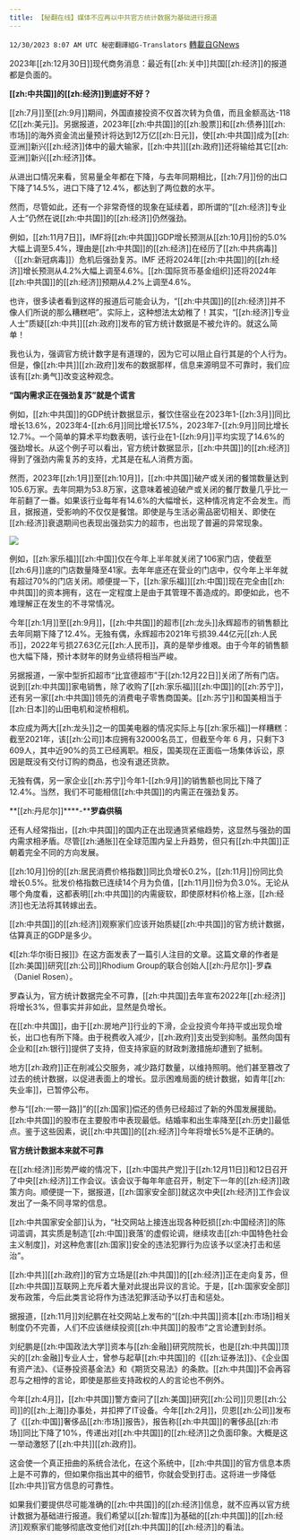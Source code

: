 ```yaml
---
title: 【秘翻在线】媒体不应再以中共官方统计数据为基础进行报道
---
```

`12/30/2023 8:07 AM UTC 秘密翻譯組G-Translators` [轉載自GNews](https://gnews.org/articles/2166793)

2023年[[zh:12月30日]]现代商务消息：最近有[[zh:关中]]共国[[zh:经济]]的报道都是负面的。

**[[zh:中共国]]的[[zh:经济]]到底好不好？**

[[zh:7月]]至[[zh:9月]]期间，外国直接投资不仅首次转为负值，而且金额高达\-118亿[[zh:美元]]。另据报道，2023年[[zh:中共国]]的[[zh:股票]]和[[zh:债券]][[zh:市场]]的海外资金流出量预计将达到12万亿[[zh:日元]]，使[[zh:中共国]]成为[[zh:亚洲]]新兴[[zh:经济]]体中的最大输家，[[zh:中共]][[zh:政府]]还将输给其它[[zh:亚洲]]新兴[[zh:经济]]体。

从进出口情况来看，贸易量全年都在下降，与去年同期相比，[[zh:7月]]份的出口下降了14.5%，进口下降了12.4%，都达到了两位数的水平。

然而，尽管如此，还有一个非常奇怪的现象在延续着，即所谓的“[[zh:经济]]专业人士”仍然在说[[zh:中共国]]的[[zh:经济]]仍然强劲。

例如，[[zh:11月7日]]，IMF将[[zh:中共国]]GDP增长预测从[[zh:10月]]份的5.0%大幅上调至5.4%，理由是[[zh:中共国]]的[[zh:经济]]在经历了[[zh:中共病毒]]（[[zh:新冠病毒]]）危机后强劲复苏。IMF 还将2024年[[zh:中共国]]的[[zh:经济]]增长预测从4.2%大幅上调至4.6%。[[zh:国际货币基金组织]]还将2024年[[zh:中共国]]的[[zh:经济]]预期从4.2%上调至4.6%。

也许，很多读者看到这样的报道后可能会认为，“[[zh:中共国]]的[[zh:经济]]并不像人们所说的那么糟糕吧”。实际上，这种想法太幼稚了！其实，“[[zh:经济]]专业人士”质疑[[zh:中共]][[zh:政府]]发布的官方统计数据是不被允许的。就这么简单！

我也认为，强调官方统计数字是有道理的，因为它可以阻止自行其是的个人行为。但是，像[[zh:中共]][[zh:政府]]发布的数据那样，信息来源明显不可靠时，我们应该有[[zh:勇气]]改变这种观念。

**“国内需求正在强劲复苏”就是个谎言**

例如，[[zh:中共国]]的GDP统计数据显示，餐饮住宿业在2023年1-[[zh:3月]]同比增长13.6%，2023年4-[[zh:6月]]同比增长17.5%，2023年7-[[zh:9月]]同比增长12.7%。一个简单的算术平均数表明，该行业在1-[[zh:9月]]平均实现了14.6%的强劲增长。从这个例子可以看出，官方统计数据显示，[[zh:中共国]]的[[zh:经济]]得到了强劲内需复苏的支持，尤其是在私人消费方面。

然而，2023年[[zh:1月]]至[[zh:10月]]，[[zh:中共国]]破产或关闭的餐馆数量达到105.6万家。去年同期为53.8万家，这意味着被迫破产或关闭的餐厅数量几乎比一年前翻了一番。如果该行业每年有14.6%的大幅增长，这种情况肯定不会发生。而且，据报道，受影响的不仅仅是餐馆。即使是与生活必需品密切相关、即使在[[zh:经济]]衰退期间也表现出强劲实力的超市，也出现了普遍的异常现象。

![](https://i.imgur.com/2TTPTbE.png)

例如，[[zh:家乐福]][[zh:中国]]仅在今年上半年就关闭了106家门店，使截至[[zh:6月]]底的门店数量降至41家。去年年底还在营业的门店中，仅今年上半年就有超过70%的门店关闭。顺便提一下，[[zh:家乐福]][[zh:中国]]现在完全由[[zh:中共国]]的资本拥有，这在一定程度上是由于其管理不善造成的。即便如此，也不难理解正在发生的不寻常情况。

今年[[zh:1月]]至[[zh:9月]]，[[zh:中共国]]的超市[[zh:龙头]]永辉超市的销售额比去年同期下降了12.4%。无独有偶，永辉超市2021年亏损39.44亿元[[zh:人民币]]，2022年亏损27.63亿元[[zh:人民币]]，真的是举步维艰。由于今年的销售额也大幅下降，预计本财年的财务业绩将相当严峻。

另据报道，一家中型折扣超市“比宜德超市”于[[zh:12月22日]]关闭了所有门店。说到[[zh:中共国]]家电销售，除了收购了[[zh:家乐福]][[zh:中国]]的[[zh:苏宁]]，还有另一家[[zh:中共国]]领先的消费电子零售商国美。[[zh:苏宁]]和国美相当于[[zh:日本]]的山田电机和淀桥相机。

本应成为两大[[zh:龙头]]之一的国美电器的情况实际上与[[zh:家乐福]]一样糟糕：截至2021年，该[[zh:公司]]本应拥有32000名员工，但截至今年 6 月，只剩下3 609人，其中近90%的员工已经离职。相反，国美现在正面临一场集体诉讼，原因是既没有交付订购的商品，也没有退还货款。

无独有偶，另一家企业[[zh:苏宁]]今年1-[[zh:9月]]的销售额也同比下降了12.4%。当然，我们不可能相信[[zh:中共国]]的内需正在强劲复苏。

**[[zh:丹尼尔]]****\-****罗森供稿**

还有人经常指出，[[zh:中共国]]的国内正在出现通货紧缩趋势，这显然与强劲的国内需求相矛盾。尽管[[zh:通胀]]在全球范围内呈上升趋势，但只有[[zh:中共国]]正朝着完全不同的方向发展。

[[zh:10月]]份的[[zh:居民消费价格指数]]同比负增长0.2%，[[zh:11月]]份同比负增长0.5%。批发价格指数已连续14个月为负值，[[zh:11月]]份为负3.0%。无论从哪个角度看，这都表明[[zh:中共国]]的内需疲软，即使原材料价格上涨，[[zh:经济]]也无法将其转嫁出去。

[[zh:中共国]]的[[zh:经济]]观察家们应该开始质疑[[zh:中共国]]的官方统计数据，估算真正的GDP是多少。

《[[zh:华尔街日报]]》在这方面发表了一篇引人注目的文章。这篇文章的作者是[[zh:美国]]研究[[zh:公司]]Rhodium Group的联合创始人[[zh:丹尼尔]]\-罗森（Daniel Rosen）。

罗森认为，官方统计数据完全不可靠，[[zh:中共国]]去年宣布2022年[[zh:经济]]将增长3%，但事实并非如此，显然是负增长。

在[[zh:中共国]]，由于[[zh:房地产]]行业的下滑，企业投资今年持平或出现负增长，出口也有所下降。由于税费收入减少，[[zh:政府]]支出受到抑制。虽然向国有企业和[[zh:银行]]提供了支持，但支持家庭的财政刺激措施却遭到了抵制。

地方[[zh:政府]]正在削减公交服务，减少路灯数量，以维持照明。他们甚至篡改了过去的统计数据，以促进表面上的增长。显示困难局面的统计数据，如青年[[zh:失业率]]，已暂停公布。

参与“[[zh:一带一路]]”的[[zh:国家]]偿还的债务已经超过了新的外国发展援助。[[zh:中共国]]的股市在主要股市中表现最低。结婚率和出生率降至[[zh:历史]]最低点。鉴于这些因素，说[[zh:中共国]]的[[zh:经济]]今年将增长5%是不正确的。

**官方统计数据本来就不可靠**

在[[zh:经济]]形势严峻的情况下，[[zh:中国共产党]]于[[zh:12月11日]]和12日召开了中央[[zh:经济]]工作会议。该会议于每年年底召开，制定下一年的[[zh:经济]]政策方向。顺便提一下，据报道，[[zh:国家安全部]]就这次中央[[zh:经济]]工作会议发出了一条不同寻常的信息。

[[zh:中共国家安全部]]认为，“社交网站上接连出现各种贬损[[zh:中国经济]]的陈词滥调，其实质是制造‘[[zh:中国]]衰落’的虚假论调，继续攻击[[zh:中国特色社会主义制度]]，对这种危害[[zh:国家]]安全的违法犯罪行为应该予以坚决打击和惩治”。

[[zh:中共]][[zh:政府]]的官方立场是[[zh:中共国]]的[[zh:经济]]正在走向复苏，但[[zh:中共国]]互联网上充斥着大量对此提出异议的言论。于是，[[zh:国家安全部]]发布政策，今后此类言论将作为违法犯罪活动予以打击和惩处。

据报道，[[zh:11月]]刘纪鹏在社交网站上发布的“[[zh:中共国]]资本[[zh:市场]]相关制度仍不完善，人们不应该继续投资[[zh:中共国]]的股市”之言论遭到封杀。

刘纪鹏是[[zh:中国政法大学]]资本与[[zh:金融]]研究院院长，也是[[zh:中共国]]顶尖的[[zh:金融]]专业人士，曾参与起草[[zh:中共国]]的《[[zh:证券法]]》、《企业国有资产法》、《证券投资基金法》和《期货交易法》的条款。[[zh:中共国]]不会再容忍与之相悖的言论，即使是那些支持政权的人的言论也不例外。

今年[[zh:4月]]，[[zh:中共国]]警方查问了[[zh:美国]]研究[[zh:公司]]贝恩[[zh:公司]]的[[zh:上海]]办事处，并扣押了IT设备。今年[[zh:2月]]，贝恩[[zh:公司]]发布了《[[zh:中国]]奢侈品[[zh:市场]]报告》，报告称[[zh:中共国]]的奢侈品[[zh:市场]]同比下降了10%，传递出对[[zh:中共国]]的[[zh:经济]]之负面印象。大概是这一举动激怒了[[zh:中共]][[zh:政府]]。

这会使一个真正扭曲的系统合法化，在这个系统中，[[zh:中共国]]的官方信息本质上是不可靠的，但如果你指出其中的细节，你就会受到打击。这将进一步降低[[zh:中共]]官方信息的可靠性。

如果我们要提供尽可能准确的[[zh:中共国]]的[[zh:经济]]信息，就不应再以官方统计数据为基础进行报道。我们希望以[[zh:智库]]为基础的[[zh:中共国]]的[[zh:经济]]观察家们能够彻底改变他们对[[zh:中共国]]的[[zh:经济]]的看法。
